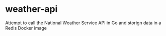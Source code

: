 # weather-api
Attempt to call the National Weather Service API in Go and storign data in a Redis Docker image
